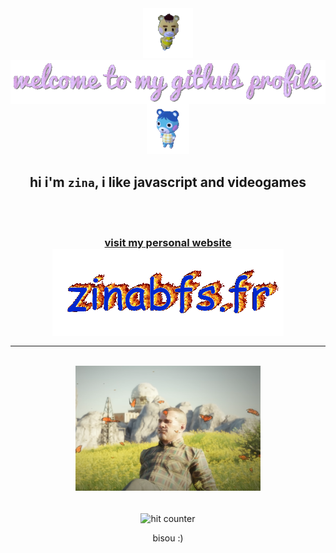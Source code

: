 <div align="center">
<img src="img/marty.gif" alt="marty from animal crossing" height="80"> <img src="img/welcome.gif" alt="welcome to my github profile" align="center">
<img src="img/mirti.gif" alt="bluebear from animal crossing" height="80">
</div>

<div align="center">

## hi i'm `zina`, i like javascript and videogames

</div>

<br>
<br>

<h3 align="center">
<a href="https://zinabfs.fr/">visit my personal website <br>
<img src="img/zinabfs.gif" alt="portfolio" align="center">
</a>
</h3>

<hr>
<br>

<div align="center">
<img src="img/tarkov.png" alt="tarkov" align="center" height="200">
</div>
<br>
<br>
<div align="center">

<img src="https://profile-counter.glitch.me/zinabfs/count.svg" alt="hit counter" align="center">

</div>
<div align="center">

bisou :)
</div>
